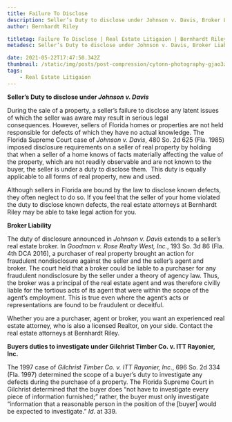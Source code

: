 ```yaml
---
title: Failure To Disclose
description: Seller’s Duty to disclose under Johnson v. Davis, Broker Liability, Buyers duties to investigate under Gilchrist Timber Co. v. ITT Rayonier, lnc.
author: Bernhardt Riley

titletag: Failure To Disclose | Real Estate Litigaion | Bernhardt Riley
metadesc: Seller’s Duty to disclose under Johnson v. Davis, Broker Liability, Buyers duties to investigate under Gilchrist Timber Co. v. ITT Rayonier, lnc.

date: 2021-05-22T17:47:50.342Z
thumbnail: /static/img/posts/post-compression/cytonn-photography-gjao3ztx9gu-unsplash.webp
tags:
    - Real Estate Litigaion
---
```


**Seller’s Duty to disclose under *Johnson v. Davis***

During the sale of a property, a seller’s failure to disclose any latent issues of which the seller was aware may result in serious legal consequences. However, sellers of Florida homes or properties
are not held responsible for defects of which they have no actual knowledge. The Florida Supreme Court case of *Johnson v. Davis*, 480 So. 2d 625 (Fla. 1985) imposed disclosure requirements on a
seller of real property by holding that when a seller of a home knows of facts materially affecting the value of the property, which are not readily observable and are not known to the buyer, the
seller is under a duty to disclose them.  This duty is equally applicable to all forms of real property, new and used.

Although sellers in Florida are bound by the law to disclose known defects, they often neglect to do so. If you feel that the seller of your home violated the duty to disclose known defects, the real
estate attorneys at Bernhardt Riley may be able to take legal action for you.



**Broker Liability**

The duty of disclosure announced in *Johnson v. Davis* extends to a seller’s real estate broker. In *Goodman v. Rose Realty West, Inc.*, 193 So. 3d 86 (Fla. 4th DCA 2016), a purchaser of real property
brought an action for fraudulent nondisclosure against the seller and the seller’s agent and broker. The court held that a broker could be liable to a purchaser for any fraudulent nondisclosure by the
seller under a theory of agency law. Thus, the broker was a principal of the real estate agent and was therefore civilly liable for the tortious acts of its agent that were within the scope of the
agent’s employment. This is true even where the agent’s acts or representations are found to be fraudulent or deceitful.

Whether you are a purchaser, agent or broker, you want an experienced real estate attorney, who is also a licensed Realtor, on your side. Contact the real estate attorneys at Bernhardt Riley.



**Buyers duties to investigate under Gilchrist Timber Co. v. ITT Rayonier, lnc.**

The 1997 case of *Gilchrist Timber Co. v. ITT Rayonier, lnc*., 696 So. 2d 334 (Fla. 1997) determined the scope of a buyer’s duty to investigate any defects during the purchase of a property. The
Florida Supreme Court in Gilchrist determined that the buyer does “not have to investigate every piece of information furnished;” rather, the buyer must only investigate “information that a reasonable
person in the position of the \[buyer] would be expected to investigate.” *Id*. at 339.
